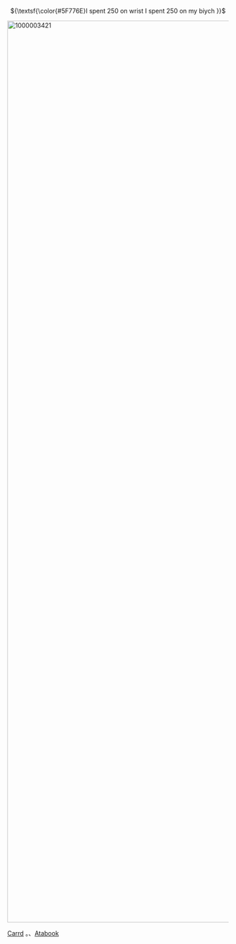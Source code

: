 <p align="center">${\textsf{\color{#5F776E}I spent 250 on wrist I spent 250 on my biych }}$</p>


<img width="3500" height="2048" alt="1000003421" src="https://github.com/user-attachments/assets/3ac934e3-fbe4-4b8d-93e4-9e81d8417391" />

[Carrd](https://oneoreight.carrd.co)       。、[Atabook](https://chr1stmas3ve1.atabook.org)

